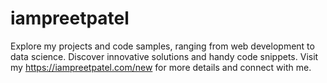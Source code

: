 # iampreetpatel
Explore my projects and code samples, ranging from web development to data science. Discover innovative solutions and handy code snippets. Visit my https://iampreetpatel.com/new for more details and connect with me.
